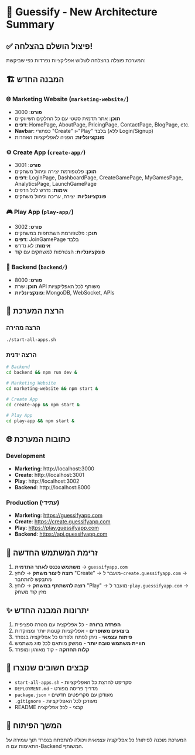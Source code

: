 # 🎵 Guessify - New Architecture Summary

## ✅ פיצול הושלם בהצלחה!

המערכת פוצלה בהצלחה לשלוש אפליקציות נפרדות כפי שביקשת:

## 🏗️ המבנה החדש

### 🌐 Marketing Website (`marketing-website/`)
- **פורט**: 3000
- **תוכן**: אתר תדמית סטטי עם כל החלקים השיווקיים
- **דפים**: HomePage, AboutPage, PricingPage, ContactPage, BlogPage, etc.
- **Navbar**: כפתורי "Create" ו-"Play" בלבד (ללא Login/Signup)
- **פונקציונליות**: הפניה לאפליקציות האחרות

### ⚙️ Create App (`create-app/`)
- **פורט**: 3001
- **תוכן**: פלטפורמת יצירה וניהול משחקים
- **דפים**: LoginPage, DashboardPage, CreateGamePage, MyGamesPage, AnalyticsPage, LaunchGamePage
- **אימות**: נדרש לכל הדפים
- **פונקציונליות**: יצירה, עריכה וניהול משחקים

### 🎮 Play App (`play-app/`)
- **פורט**: 3002
- **תוכן**: פלטפורמת השתתפות במשחקים
- **דפים**: JoinGamePage בלבד
- **אימות**: לא נדרש
- **פונקציונליות**: הצטרפות למשחקים עם קוד

### 🔧 Backend (`backend/`)
- **פורט**: 8000
- **תוכן**: שרת API משותף לכל האפליקציות
- **פונקציונליות**: MongoDB, WebSocket, APIs

## 🚀 הרצת המערכת

### הרצה מהירה
```bash
./start-all-apps.sh
```

### הרצה ידנית
```bash
# Backend
cd backend && npm run dev &

# Marketing Website
cd marketing-website && npm start &

# Create App  
cd create-app && npm start &

# Play App
cd play-app && npm start &
```

## 🌐 כתובות המערכת

### Development
- **Marketing**: http://localhost:3000
- **Create**: http://localhost:3001  
- **Play**: http://localhost:3002
- **Backend**: http://localhost:8000

### Production (עתידי)
- **Marketing**: https://guessifyapp.com
- **Create**: https://create.guessifyapp.com
- **Play**: https://play.guessifyapp.com
- **Backend**: https://api.guessifyapp.com

## 🔄 זרימת המשתמש החדשה

1. **משתמש נכנס לאתר התדמית** → `guessifyapp.com`
2. **רוצה ליצור משחק** → לוחץ "Create" → מועבר ל-`create.guessifyapp.com` → מתבקש להתחבר
3. **רוצה להשתתף במשחק** → לוחץ "Play" → מועבר ל-`play.guessifyapp.com` → מזין קוד משחק

## ✨ יתרונות המבנה החדש

1. **הפרדה ברורה** - כל אפליקציה עם מטרה ספציפית
2. **ביצועים משופרים** - אפליקציות קטנות יותר וממוקדות
3. **פיתוח עצמאי** - ניתן לפתח ולפרוס כל אפליקציה בנפרד
4. **חוויית משתמש טובה יותר** - ממשק מותאם לכל סוג משתמש
5. **קלות תחזוקה** - קוד מאורגן ומופרד

## 📁 קבצים חשובים שנוצרו

- `start-all-apps.sh` - סקריפט להרצת כל האפליקציות
- `DEPLOYMENT.md` - מדריך פריסה מפורט
- `package.json` - מעודכן עם סקריפטים חדשים
- `.gitignore` - מעודכן לכל האפליקציות
- README קבצי - לכל אפליקציה

## 🎯 המשך הפיתוח

המערכת מוכנה לפיתוח! כל אפליקציה עצמאית ויכולה להתפתח בנפרד תוך שמירה על התאימות עם ה-Backend המשותף.

